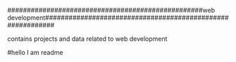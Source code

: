 ##################################################web development###########################################################

contains projects and data related to web development

#hello I am readme